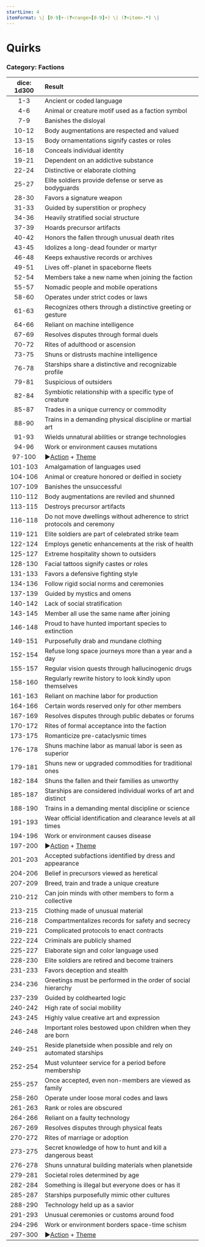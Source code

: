 ```yaml
---
startLine: 4
itemFormat: \| [0-9]+-(?<range>[0-9]+) \| (?<item>.*) \|
---
```

# Quirks
### Category: Factions

| dice: 1d300 | Result |
|:----:|:-------|
| 1-3 | Ancient or coded language |
| 4-6 | Animal or creature motif used as a faction symbol |
| 7-9 | Banishes the disloyal |
| 10-12 | Body augmentations are respected and valued |
| 13-15 | Body ornamentations signify castes or roles |
| 16-18 | Conceals individual identity |
| 19-21 | Dependent on an addictive substance |
| 22-24 | Distinctive or elaborate clothing |
| 25-27 | Elite soldiers provide defense or serve as bodyguards |
| 28-30 | Favors a signature weapon |
| 31-33 | Guided by superstition or prophecy |
| 34-36 | Heavily stratified social structure |
| 37-39 | Hoards precursor artifacts |
| 40-42 | Honors the fallen through unusual death rites |
| 43-45 | Idolizes a long-dead founder or martyr |
| 46-48 | Keeps exhaustive records or archives |
| 49-51 | Lives off-planet in spaceborne fleets |
| 52-54 | Members take a new name when joining the faction |
| 55-57 | Nomadic people and mobile operations |
| 58-60 | Operates under strict codes or laws |
| 61-63 | Recognizes others through a distinctive greeting or gesture |
| 64-66 | Reliant on machine intelligence |
| 67-69 | Resolves disputes through formal duels |
| 70-72 | Rites of adulthood or ascension |
| 73-75 | Shuns or distrusts machine intelligence |
| 76-78 | Starships share a distinctive and recognizable profile |
| 79-81 | Suspicious of outsiders |
| 82-84 | Symbiotic relationship with a specific type of creature |
| 85-87 | Trades in a unique currency or commodity |
| 88-90 | Trains in a demanding physical discipline or martial art |
| 91-93 | Wields unnatural abilities or strange technologies |
| 94-96 | Work or environment causes mutations |
| 97-100 | ▶[Action](Core_Action.md) + [Theme](Core_Theme.md) |
| 101-103 | Amalgamation of languages used |
| 104-106 | Animal or creature honored or deified in society |
| 107-109 | Banishes the unsuccessful |
| 110-112 | Body augmentations are reviled and shunned |
| 113-115 | Destroys precursor artifacts |
| 116-118 | Do not move dwellings without adherence to strict protocols and ceremony |
| 119-121 | Elite soldiers are part of celebrated strike team |
| 122-124 | Employs genetic enhancements at the risk of health |
| 125-127 | Extreme hospitality shown to outsiders |
| 128-130 | Facial tattoos signify castes or roles |
| 131-133 | Favors a defensive fighting style |
| 134-136 | Follow rigid social norms and ceremonies |
| 137-139 | Guided by mystics and omens |
| 140-142 | Lack of social stratification |
| 143-145 | Member all use the same name after joining |
| 146-148 | Proud to have hunted important species to extinction |
| 149-151 | Purposefully drab and mundane clothing |
| 152-154 | Refuse long space journeys more than a year and a day |
| 155-157 | Regular vision quests through hallucinogenic drugs |
| 158-160 | Regularly rewrite history to look kindly upon themselves |
| 161-163 | Reliant on machine labor for production |
| 164-166 | Certain words reserved only for other members |
| 167-169 | Resolves disputes through public debates or forums |
| 170-172 | Rites of formal acceptance into the faction |
| 173-175 | Romanticize pre-cataclysmic times |
| 176-178 | Shuns machine labor as manual labor is seen as superior |
| 179-181 | Shuns new or upgraded commodities for traditional ones |
| 182-184 | Shuns the fallen and their families as unworthy |
| 185-187 | Starships are considered individual works of art and distinct |
| 188-190 | Trains in a demanding mental discipline or science |
| 191-193 | Wear official identification and clearance levels at all times |
| 194-196 | Work or environment causes disease |
| 197-200 | ▶[Action](Core_Action.md) + [Theme](Core_Theme.md) |
| 201-203 | Accepted subfactions identified by dress and appearance |
| 204-206 | Belief in precursors viewed as heretical |
| 207-209 | Breed, train and trade a unique creature |
| 210-212 | Can join minds with other members to form a collective |
| 213-215 | Clothing made of unusual material |
| 216-218 | Compartmentalizes records for safety and secrecy |
| 219-221 | Complicated protocols to enact contracts |
| 222-224 | Criminals are publicly shamed |
| 225-227 | Elaborate sign and color language used |
| 228-230 | Elite soldiers are retired and become trainers |
| 231-233 | Favors deception and stealth |
| 234-236 | Greetings must be performed in the order of social hierarchy |
| 237-239 | Guided by coldhearted logic |
| 240-242 | High rate of social mobility |
| 243-245 | Highly value creative art and expression |
| 246-248 | Important roles bestowed upon children when they are born |
| 249-251 | Reside planetside when possible and rely on automated starships |
| 252-254 | Must volunteer service for a period before membership |
| 255-257 | Once accepted, even non-members are viewed as family |
| 258-260 | Operate under loose moral codes and laws |
| 261-263 | Rank or roles are obscured |
| 264-266 | Reliant on a faulty technology |
| 267-269 | Resolves disputes through physical feats |
| 270-272 | Rites of marriage or adoption |
| 273-275 | Secret knowledge of how to hunt and kill a dangerous beast |
| 276-278 | Shuns unnatural building materials when planetside |
| 279-281 | Societal roles determined by age |
| 282-284 | Something is illegal but everyone does or has it |
| 285-287 | Starships purposefully mimic other cultures |
| 288-290 | Technology held up as a savior |
| 291-293 | Unusual ceremonies or customs around food |
| 294-296 | Work or environment borders space-time schism |
| 297-300 | ▶[Action](Core_Action.md) + [Theme](Core_Theme.md) |